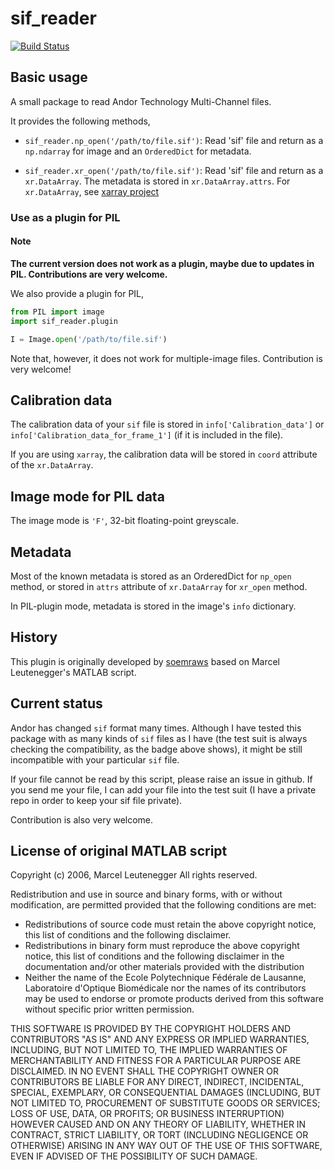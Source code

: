 sif_reader
============

[![Build Status](https://travis-ci.com/fujiisoup/sif_reader.svg?branch=master)](https://travis-ci.com/fujiisoup/sif_reader)

Basic usage
-----------

A small package to read Andor Technology Multi-Channel files.

It provides the following methods,

+ `sif_reader.np_open('/path/to/file.sif')`:
Read 'sif' file and return as a `np.ndarray` for image
and an `OrderedDict` for metadata.

+ `sif_reader.xr_open('/path/to/file.sif')`:
Read 'sif' file and return as a `xr.DataArray`.
The metadata is stored in `xr.DataArray.attrs`.
For `xr.DataArray`,
see [xarray project](http://xarray.pydata.org)


### Use as a plugin for PIL

#### Note
**The current version does not work as a plugin, maybe due to updates in PIL. Contributions are very welcome.**

We also provide a plugin for PIL,

```python
from PIL import image
import sif_reader.plugin

I = Image.open('/path/to/file.sif')
```

Note that, however, it does not work for multiple-image files.
Contribution is very welcome!


Calibration data
-----------------

The calibration data of your `sif` file is stored in
`info['Calibration_data']` or `info['Calibration_data_for_frame_1']`
(if it is included in the file).

If you are using `xarray`, the calibration data will be stored in
`coord` attribute of the `xr.DataArray`.



Image mode for PIL data
------------------------

The image mode is `'F'`, 32-bit floating-point greyscale.



Metadata
--------

Most of the known metadata is stored as an OrderedDict for `np_open` method,
or stored in `attrs` attribute of `xr.DataArray` for `xr_open` method.

In PIL-plugin mode, metadata is stored in the image's `info` dictionary.



History
-------

This plugin is originally developed by [soemraws](https://github.com/soemraws)
based on Marcel Leutenegger's MATLAB script.


Current status
---------------
Andor has changed `sif` format many times.
Although I have tested this package with as many kinds of `sif` files as I have
(the test suit is always checking the compatibility, as the badge above shows),
it might be still incompatible with your particular `sif` file.

If your file cannot be read by this script,
please raise an issue in github.
If you send me your file, I can add your file into the test suit
(I have a private repo in order to keep your sif file private).

Contribution is also very welcome.


License of original MATLAB script
---------------------------------

Copyright (c) 2006, Marcel Leutenegger
All rights reserved.

Redistribution and use in source and binary forms, with or without
modification, are permitted provided that the following conditions are
met:
* Redistributions of source code must retain the above copyright notice, this list of conditions and the following disclaimer.
* Redistributions in binary form must reproduce the above copyright notice, this list of conditions and the following disclaimer in the documentation and/or other materials provided with the distribution
* Neither the name of the Ecole Polytechnique Fédérale de Lausanne, Laboratoire d'Optique Biomédicale nor the names of its contributors may be used to endorse or promote products derived from this software without specific prior written permission.

THIS SOFTWARE IS PROVIDED BY THE COPYRIGHT HOLDERS AND CONTRIBUTORS "AS IS"
AND ANY EXPRESS OR IMPLIED WARRANTIES, INCLUDING, BUT NOT LIMITED TO, THE
IMPLIED WARRANTIES OF MERCHANTABILITY AND FITNESS FOR A PARTICULAR PURPOSE
ARE DISCLAIMED. IN NO EVENT SHALL THE COPYRIGHT OWNER OR CONTRIBUTORS BE
LIABLE FOR ANY DIRECT, INDIRECT, INCIDENTAL, SPECIAL, EXEMPLARY, OR
CONSEQUENTIAL DAMAGES (INCLUDING, BUT NOT LIMITED TO, PROCUREMENT OF
SUBSTITUTE GOODS OR SERVICES; LOSS OF USE, DATA, OR PROFITS; OR BUSINESS
INTERRUPTION) HOWEVER CAUSED AND ON ANY THEORY OF LIABILITY, WHETHER IN
CONTRACT, STRICT LIABILITY, OR TORT (INCLUDING NEGLIGENCE OR OTHERWISE)
ARISING IN ANY WAY OUT OF THE USE OF THIS SOFTWARE, EVEN IF ADVISED OF THE
POSSIBILITY OF SUCH DAMAGE.
